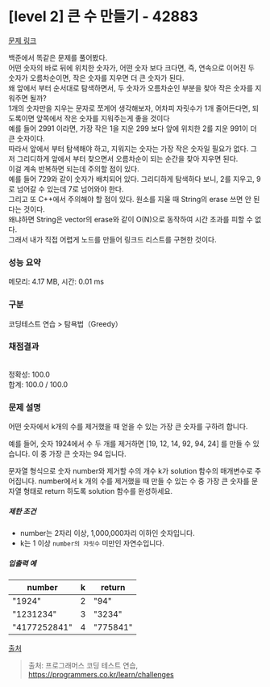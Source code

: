 # [level 2] 큰 수 만들기 - 42883 

[문제 링크](https://school.programmers.co.kr/learn/courses/30/lessons/42883) 

백준에서 똑같은 문제를 풀어봤다. <br>
어떤 숫자의 바로 뒤에 위치한 숫자가, 어떤 숫자 보다 크다면, 즉, 연속으로 이어진 두 숫자가 오름차순이면, 작은 숫자를 지우면 더 큰 숫자가 된다. <Br>
왜 앞에서 부터 순서대로 탐색하면서, 두 숫자가 오름차순인 부분을 찾아 작은 숫자를 지워주면 될까? <br> 
1개의 숫자만을 지우는 문자로 쪼게어 생각해보자, 어차피 자릿수가 1개 줄어든다면, 되도록이면 앞쪽에서 작은 숫자를 지워주는게 좋을 것이다 <br>
예를 들어 2991 이라면, 가장 작은 1을 지운 299 보다 앞에 위치한 2를 지운 991이 더 큰 숫자이다. <br>
따라서 앞에서 부터 탐색해야 하고, 지워지는 숫자는 가장 작은 숫자일 필요가 없다. 그저 그리디하게 앞에서 부터 찾으면서 오름차순이 되는 순간을 찾아 지우면 된다. <br>
이걸 계속 반복하면 되는데 주의할 점이 있다. <br>
예를 들어 729와 같이 숫자가 배치되어 있다. 그리디하게 탐색하다 보니, 2를 지우고, 9로 넘어갈 수 있는데 7로 넘어와야 한다. <br>
그리고 또 C++에서 주의해야 할 점이 있다. 원소를 지울 때 String의 erase 쓰면 안 된다는 것이다. <br>
왜냐하면 String은 vector의 erase와 같이 O(N)으로 동작하여 시간 초과를 피할 수 없다. <br>
그래서 내가 직접 어렵게 노드를 만들어 링크드 리스트를 구현한 것이다.

### 성능 요약

메모리: 4.17 MB, 시간: 0.01 ms

### 구분

코딩테스트 연습 > 탐욕법（Greedy）

### 채점결과

<br/>정확성: 100.0<br/>합계: 100.0 / 100.0

### 문제 설명

<p>어떤 숫자에서 k개의 수를 제거했을 때 얻을 수 있는 가장 큰 숫자를 구하려 합니다.</p>

<p>예를 들어, 숫자 1924에서 수 두 개를 제거하면 [19, 12, 14, 92, 94, 24] 를 만들 수 있습니다. 이 중 가장 큰 숫자는 94 입니다.</p>

<p>문자열 형식으로 숫자 number와 제거할 수의 개수 k가 solution 함수의 매개변수로 주어집니다. number에서 k 개의 수를 제거했을 때 만들 수 있는 수 중 가장 큰 숫자를 문자열 형태로 return 하도록 solution 함수를 완성하세요.</p>

<h5>제한 조건</h5>

<ul>
<li>number는 2자리 이상, 1,000,000자리 이하인 숫자입니다.</li>
<li>k는 1 이상 <code>number의 자릿수</code> 미만인 자연수입니다.</li>
</ul>

<h5>입출력 예</h5>
<table class="table">
        <thead><tr>
<th>number</th>
<th>k</th>
<th>return</th>
</tr>
</thead>
        <tbody><tr>
<td>"1924"</td>
<td>2</td>
<td>"94"</td>
</tr>
<tr>
<td>"1231234"</td>
<td>3</td>
<td>"3234"</td>
</tr>
<tr>
<td>"4177252841"</td>
<td>4</td>
<td>"775841"</td>
</tr>
</tbody>
      </table>
<p><a href="http://hsin.hr/coci/archive/2011_2012/contest4_tasks.pdf" target="_blank" rel="noopener">출처</a></p>


> 출처: 프로그래머스 코딩 테스트 연습, https://programmers.co.kr/learn/challenges
